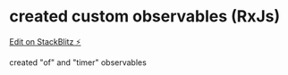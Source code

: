 # created custom observables (RxJs)
[Edit on StackBlitz ⚡️](https://stackblitz.com/edit/rxjs-zvbx2k)

created "of" and "timer" observables  
